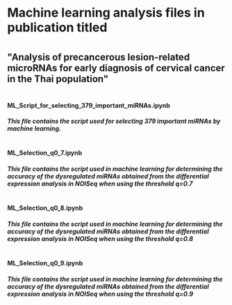 # Machine learning analysis files in publication titled
#
## "Analysis of precancerous lesion-related microRNAs for early diagnosis of cervical cancer in the Thai population"
#
#
#### ML_Script_for_selecting_379_important_miRNAs.ipynb 
##### This file contains the script used for selecting 379 important miRNAs by machine learning.
#
#### ML_Selection_q0_7.ipynb 
##### This file contains the script used in machine learning for determining the accuracy of the dysregulated miRNAs obtained from the differential expression analysis in NOISeq when using the threshold q=0.7
#
#### ML_Selection_q0_8.ipynb 
##### This file contains the script used in machine learning for determining the accuracy of the dysregulated miRNAs obtained from the differential expression analysis in NOISeq when using the threshold q=0.8
#
#### ML_Selection_q0_9.ipynb 
##### This file contains the script used in machine learning for determining the accuracy of the dysregulated miRNAs obtained from the differential expression analysis in NOISeq when using the threshold q=0.9
#
